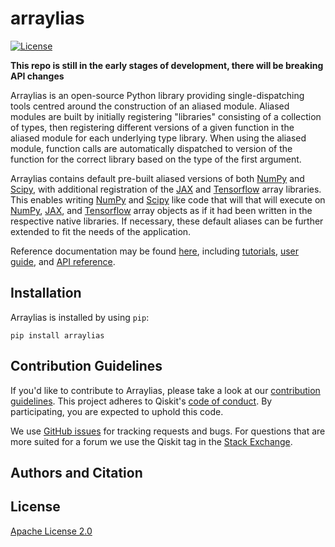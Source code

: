 # arraylias

[![License](https://img.shields.io/github/license/Qiskit/arraylias.svg?style=popout-square)](https://opensource.org/licenses/Apache-2.0)

**This repo is still in the early stages of development, there will be breaking API changes**

Arraylias is an open-source Python library providing single-dispatching tools centred around the
construction of an aliased module. Aliased modules are built by initially registering "libraries"
consisting of a collection of types, then registering different versions of a given function in the
aliased module for each underlying type library. When using the aliased module, function calls are
automatically dispatched to version of the function for the correct library based on the type of the
first argument.

Arraylias contains default pre-built aliased versions of both
[NumPy](https://github.com/numpy/numpy) and [Scipy](https://github.com/scipy/scipy), with additional
registration of the [JAX](https://github.com/google/jax) and
[Tensorflow](https://github.com/tensorflow) array libraries. This enables writing
[NumPy](https://github.com/numpy/numpy) and [Scipy](https://github.com/scipy/scipy) like code that
will that will execute on [NumPy](https://github.com/numpy/numpy),
[JAX](https://github.com/google/jax), and [Tensorflow](https://github.com/tensorflow) array objects
as if it had been written in the respective native libraries. If necessary, these default aliases
can be further extended to fit the needs of the application.

Reference documentation may be found [here](https://www.qiskit.org/ecosystem/arraylias/), including
[tutorials](https://qiskit.org/ecosystem/arraylias/tutorials/index.html),
[user guide](https://qiskit.org/ecosystem/arraylias/userguide/index.html), and
[API reference](https://qiskit.org/ecosystem/arraylias/apidocs/index.html).

## Installation

Arraylias is installed by using `pip`:

```
pip install arraylias
```

## Contribution Guidelines

If you'd like to contribute to Arraylias, please take a look at our 
[contribution guidelines](CONTRIBUTING.md). This project adheres to Qiskit's 
[code of conduct](CODE_OF_CONDUCT.md). By participating, you are expected to uphold this code.

We use [GitHub issues](https://github.com/Qiskit-Extensions/arraylias/issues) for tracking
requests and bugs. For questions that are more suited for a forum we use the Qiskit tag in the 
[Stack Exchange](https://quantumcomputing.stackexchange.com/questions/tagged/qiskit).

## Authors and Citation

## License

[Apache License 2.0](LICENSE.txt)

